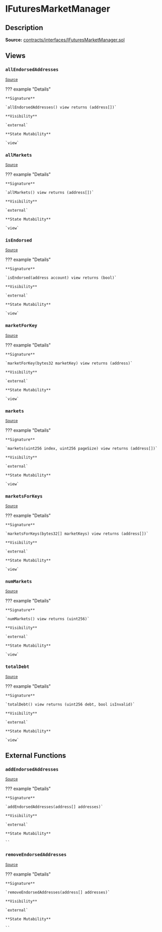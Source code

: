 # IFuturesMarketManager

## Description

**Source:** [contracts/interfaces/IFuturesMarketManager.sol](https://github.com/Synthetixio/synthetix/tree/v2.93.1/contracts/interfaces/IFuturesMarketManager.sol)

## Views

### `allEndorsedAddresses`

<sub>[Source](https://github.com/Synthetixio/synthetix/tree/v2.93.1/contracts/interfaces/IFuturesMarketManager.sol#L28)</sub>

??? example "Details"

    **Signature**

    `allEndorsedAddresses() view returns (address[])`

    **Visibility**

    `external`

    **State Mutability**

    `view`

### `allMarkets`

<sub>[Source](https://github.com/Synthetixio/synthetix/tree/v2.93.1/contracts/interfaces/IFuturesMarketManager.sol#L16)</sub>

??? example "Details"

    **Signature**

    `allMarkets() view returns (address[])`

    **Visibility**

    `external`

    **State Mutability**

    `view`

### `isEndorsed`

<sub>[Source](https://github.com/Synthetixio/synthetix/tree/v2.93.1/contracts/interfaces/IFuturesMarketManager.sol#L26)</sub>

??? example "Details"

    **Signature**

    `isEndorsed(address account) view returns (bool)`

    **Visibility**

    `external`

    **State Mutability**

    `view`

### `marketForKey`

<sub>[Source](https://github.com/Synthetixio/synthetix/tree/v2.93.1/contracts/interfaces/IFuturesMarketManager.sol#L20)</sub>

??? example "Details"

    **Signature**

    `marketForKey(bytes32 marketKey) view returns (address)`

    **Visibility**

    `external`

    **State Mutability**

    `view`

### `markets`

<sub>[Source](https://github.com/Synthetixio/synthetix/tree/v2.93.1/contracts/interfaces/IFuturesMarketManager.sol#L4)</sub>

??? example "Details"

    **Signature**

    `markets(uint256 index, uint256 pageSize) view returns (address[])`

    **Visibility**

    `external`

    **State Mutability**

    `view`

### `marketsForKeys`

<sub>[Source](https://github.com/Synthetixio/synthetix/tree/v2.93.1/contracts/interfaces/IFuturesMarketManager.sol#L22)</sub>

??? example "Details"

    **Signature**

    `marketsForKeys(bytes32[] marketKeys) view returns (address[])`

    **Visibility**

    `external`

    **State Mutability**

    `view`

### `numMarkets`

<sub>[Source](https://github.com/Synthetixio/synthetix/tree/v2.93.1/contracts/interfaces/IFuturesMarketManager.sol#L12)</sub>

??? example "Details"

    **Signature**

    `numMarkets() view returns (uint256)`

    **Visibility**

    `external`

    **State Mutability**

    `view`

### `totalDebt`

<sub>[Source](https://github.com/Synthetixio/synthetix/tree/v2.93.1/contracts/interfaces/IFuturesMarketManager.sol#L24)</sub>

??? example "Details"

    **Signature**

    `totalDebt() view returns (uint256 debt, bool isInvalid)`

    **Visibility**

    `external`

    **State Mutability**

    `view`

## External Functions

### `addEndorsedAddresses`

<sub>[Source](https://github.com/Synthetixio/synthetix/tree/v2.93.1/contracts/interfaces/IFuturesMarketManager.sol#L30)</sub>

??? example "Details"

    **Signature**

    `addEndorsedAddresses(address[] addresses)`

    **Visibility**

    `external`

    **State Mutability**

    ``

### `removeEndorsedAddresses`

<sub>[Source](https://github.com/Synthetixio/synthetix/tree/v2.93.1/contracts/interfaces/IFuturesMarketManager.sol#L32)</sub>

??? example "Details"

    **Signature**

    `removeEndorsedAddresses(address[] addresses)`

    **Visibility**

    `external`

    **State Mutability**

    ``
